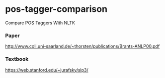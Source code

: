 # pos-tagger-comparison
Compare POS Taggers With NLTK

### Paper
http://www.coli.uni-saarland.de/~thorsten/publications/Brants-ANLP00.pdf

### Textbook
https://web.stanford.edu/~jurafsky/slp3/
